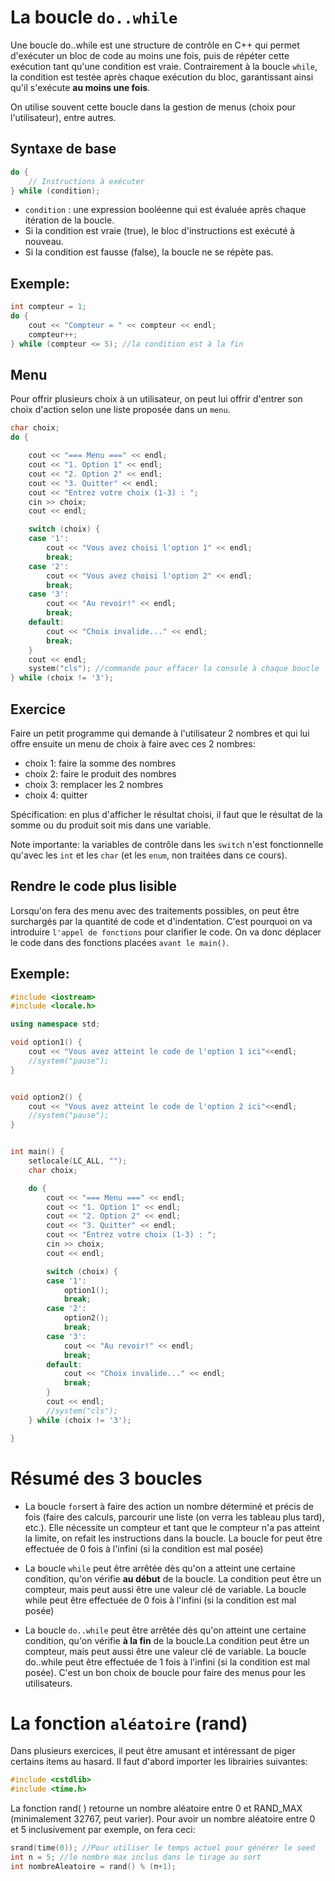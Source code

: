 # La boucle `do..while`

Une boucle do..while est une structure de contrôle en C++ qui permet d'exécuter un bloc de code au moins une fois, puis de répéter cette exécution tant qu'une condition est vraie. Contrairement à la boucle `while`, la condition est testée après chaque exécution du bloc, garantissant ainsi qu'il s'exécute **au moins une fois**.

On utilise souvent cette boucle dans la gestion de menus (choix pour l'utilisateur), entre autres.

## Syntaxe de base

```cpp
do {
    // Instructions à exécuter
} while (condition);
```

- `condition` : une expression booléenne qui est évaluée après chaque itération de la boucle.
- Si la condition est vraie (true), le bloc d'instructions est exécuté à nouveau.
- Si la condition est fausse (false), la boucle ne se répète pas.

## Exemple:

```cpp
int compteur = 1;
do {
    cout << "Compteur = " << compteur << endl;
    compteur++;
} while (compteur <= 5); //la condition est à la fin
```

## Menu

Pour offrir plusieurs choix à un utilisateur, on peut lui offrir d'entrer son choix d'action selon une liste proposée dans un `menu`.

```cpp
char choix;
do {

    cout << "=== Menu ===" << endl;
    cout << "1. Option 1" << endl;
    cout << "2. Option 2" << endl;
    cout << "3. Quitter" << endl;
    cout << "Entrez votre choix (1-3) : ";
    cin >> choix;
    cout << endl;

    switch (choix) {
    case '1':
        cout << "Vous avez choisi l'option 1" << endl;
        break;
    case '2':
        cout << "Vous avez choisi l'option 2" << endl;
        break;
    case '3':
        cout << "Au revoir!" << endl;
        break;
    default:
        cout << "Choix invalide..." << endl;
        break;
    }
    cout << endl;
    system("cls"); //commande pour effacer la console à chaque boucle
} while (choix != '3');
```

## Exercice

Faire un petit programme qui demande à l'utilisateur 2 nombres et qui lui offre ensuite un menu de choix à faire avec ces 2 nombres: 
- choix 1: faire la somme des nombres
- choix 2: faire le produit des nombres
- choix 3: remplacer les 2 nombres
- choix 4: quitter

Spécification: en plus d'afficher le résultat choisi, il faut que le résultat de la somme ou du produit soit mis dans une variable.

Note importante: la variables de contrôle dans les `switch` n'est fonctionnelle qu'avec les `int` et les `char` (et les `enum`, non traitées dans ce cours).

## Rendre le code plus lisible

Lorsqu'on fera des menu avec des traitements possibles, on peut être surchargés par la quantité de code et d'indentation. C'est pourquoi on va introduire `l'appel de fonctions` pour clarifier le code. On va donc déplacer le code dans des fonctions placées `avant le main()`.

## Exemple:

```cpp
#include <iostream>
#include <locale.h>

using namespace std;

void option1() {
	cout << "Vous avez atteint le code de l'option 1 ici"<<endl;
	//system("pause");
}


void option2() {
	cout << "Vous avez atteint le code de l'option 2 ici"<<endl;
	//system("pause");
}


int main() {
	setlocale(LC_ALL, "");
	char choix;

	do {
		cout << "=== Menu ===" << endl;
		cout << "1. Option 1" << endl;
		cout << "2. Option 2" << endl;
		cout << "3. Quitter" << endl;
		cout << "Entrez votre choix (1-3) : ";
		cin >> choix;
		cout << endl;

		switch (choix) {
		case '1':
			option1();
			break;
		case '2':
			option2();
			break;
		case '3':
			cout << "Au revoir!" << endl;
			break;
		default:
			cout << "Choix invalide..." << endl;
			break;
		}
		cout << endl;
		//system("cls");
	} while (choix != '3');

}
```

# Résumé des 3 boucles

- La boucle `for`sert à faire des action un nombre déterminé et précis de fois (faire des calculs, parcourir une liste (on verra les tableau plus tard), etc.). Elle nécessite un compteur et tant que le compteur n'a pas atteint la limite, on refait les instructions dans la boucle. La boucle for peut être effectuée de 0 fois à l'infini (si la condition est mal posée)

- La boucle `while` peut être arrêtée dès qu'on a atteint une certaine condition, qu'on vérifie **au début** de la boucle. La condition peut être un compteur, mais peut aussi être une valeur clé de variable. La boucle while peut être effectuée de 0 fois à l'infini (si la condition est mal posée)

- La boucle `do..while` peut être arrêtée dès qu'on atteint une certaine condition, qu'on vérifie **à la fin** de la boucle.La condition peut être un compteur, mais peut aussi être une valeur clé de variable. La boucle do..while peut être effectuée de 1 fois à l'infini (si la condition est mal posée). C'est un bon choix de boucle pour faire des menus pour les utilisateurs.


# La fonction `aléatoire` (rand)

Dans plusieurs exercices, il peut être amusant et intéressant de piger certains items au hasard. Il faut d'abord importer les librairies suivantes:

```cpp
#include <cstdlib> 
#include <time.h>
```

La fonction rand( ) retourne un nombre aléatoire entre 0 et RAND_MAX (minimalement 32767, peut varier). Pour avoir un nombre aléatoire entre 0 et 5 inclusivement par exemple, on fera ceci:

```cpp
srand(time(0)); //Pour utiliser le temps actuel pour générer le seed 
int n = 5; //le nombre max inclus dans le tirage au sort
int nombreAleatoire = rand() % (n+1); 
```

